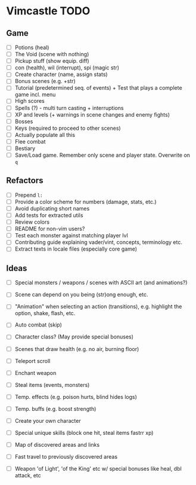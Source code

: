 # Vimcastle TODO

## Game

* [ ] Potions (heal)
* [ ] The Void (scene with nothing)
* [ ] Pickup stuff (show equip. diff)
* [ ] con (health), wil (interrupt), spi (magic str)
* [ ] Create character (name, assign stats)
* [ ] Bonus scenes (e.g. +str)
* [ ] Tutorial (predetermined seq. of events) + Test that plays a complete game incl. menu
* [ ] High scores
* [ ] Spells (?) - multi turn casting + interruptions
* [ ] XP and levels (+ warnings in scene changes and enemy fights)
* [ ] Bosses
* [ ] Keys (required to proceed to other scenes)
* [ ] Actually populate all this
* [ ] Flee combat
* [ ] Bestiary
* [ ] Save/Load game. Remember only scene and player state. Overwrite on `q`

## Refactors

* [ ] Prepend `l:`
* [ ] Provide a color scheme for numbers (damage, stats, etc.)
* [ ] Avoid duplicating short names
* [ ] Add tests for extracted utils
* [ ] Review colors
* [ ] README for non-vim users?
* [ ] Test each monster against matching player lvl
* [ ] Contributing guide explaining vader/vint, concepts, terminology etc.
* [ ] Extract texts in locale files (especially core game)

## Ideas

* [ ] Special monsters / weapons / scenes with ASCII art (and animations?)
* [ ] Scene can depend on you being (str)ong enough, etc.
* [ ] "Animation" when selecting an action (transitions), e.g. highlight the option, shake, flash, etc.
* [ ] Auto combat (skip)
* [ ] Character class? (May provide special bonuses)
* [ ] Scenes that draw health (e.g. no air, burning floor)
* [ ] Teleport scroll
* [ ] Enchant weapon
* [ ] Steal items (events, monsters)
* [ ] Temp. effects (e.g. poison hurts, blind hides logs)
* [ ] Temp. buffs (e.g. boost strength)
* [ ] Create your own character
* [ ] Special unique skills (block one hit, steal items  fastrr xp)
* [ ] Map of discovered areas and links
* [ ] Fast travel to previously discovered areas
* [ ] Weapon 'of Light', 'of the King' etc w/ special bonuses like heal, dbl attack, etc

